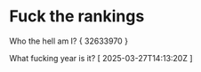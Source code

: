 # Fuck the rankings

Who the hell am I?
{ 32633970 }

What fucking year is it?
[ 2025-03-27T14:13:20Z ]
